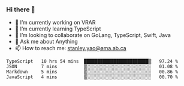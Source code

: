 ### Hi there 👋

- 🔭 I’m currently working on VRAR
- 🌱 I’m currently learning TypeScript
- 👯 I’m looking to collaborate on GoLang, TypeScript, Swift, Java
- 💬 Ask me about Anything
- 📫 How to reach me: stanley.yao@ama.ab.ca


<!--START_SECTION:waka-->
```text
TypeScript   10 hrs 54 mins  ████████████████████████▒   97.24 % 
JSON         7 mins          ▒░░░░░░░░░░░░░░░░░░░░░░░░   01.08 % 
Markdown     5 mins          ▒░░░░░░░░░░░░░░░░░░░░░░░░   00.86 % 
JavaScript   4 mins          ▒░░░░░░░░░░░░░░░░░░░░░░░░   00.70 % 
```
<!--END_SECTION:waka-->
